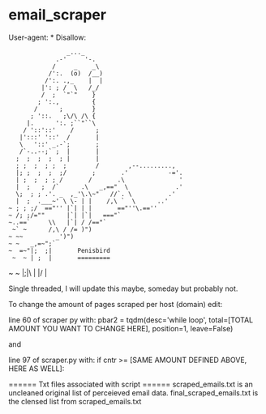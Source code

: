# email_scraper

User-agent: *
Disallow: 

                    _..._
                 .-'     '-.
                /     _    _\
               /':.  (o)  /__)
              /':. .,_    |  |
             |': ; /  \   /_/
             /  ;  `"`"    }
            ; ':.,         {
           /      ;        }
          ; '::.   ;\/\ /\ {
         |.      ':. ;``"``\
        / '::'::'    /      ;
       |':::' '::'  /       |
       \   '::' _.-`;       ;
       /`-..--;` ;  |       |
      ;  ;  ;  ;  ; |       |
      ; ;  ;  ; ;  ;        /        ,--.........,
      |; ;  ;  ;  ;/       ;       .'           -='.
      | ;  ;  ; ; /       /       .\               '
      |  ;   ;  /`      .\   _,=="  \             .'
      \;  ; ; .'. _  ,_'\.\~"   //`. \          .'
      |  ;  .___~' \ \- | |    /,\ `  \      ..'
    ~ ; ; ;/  =="'' |`| | |       =="''\.==''
    ~ /; ;/=""      |`| |`|   ==="`
    ~..==`     \\   |`| / /=="`
     ~` ~      /,\ / /= )")
    ~ ~~         _')")  
    ~ ~   _,=~";`
    ~  =~"|;  ;|       Penisbird
     ~  ~ | ;  |       =========
  ~ ~     |;|\ |
          |/  \|


Single threaded, I will update this maybe, someday but probably not.

To change the amount of pages scraped per host (domain) edit:

line 60 of scraper py with: 
pbar2 = tqdm(desc='while loop', total=[TOTAL AMOUNT YOU WANT TO CHANGE HERE], position=1, leave=False)

and

line 97 of scraper.py with:
if cntr >= [SAME AMOUNT DEFINED ABOVE, HERE AS WELL]:


====== Txt files associated with script ======
scraped_emails.txt is an uncleaned original list of perceieved email data.
final_scraped_emails.txt is the clensed list from scraped_emails.txt
